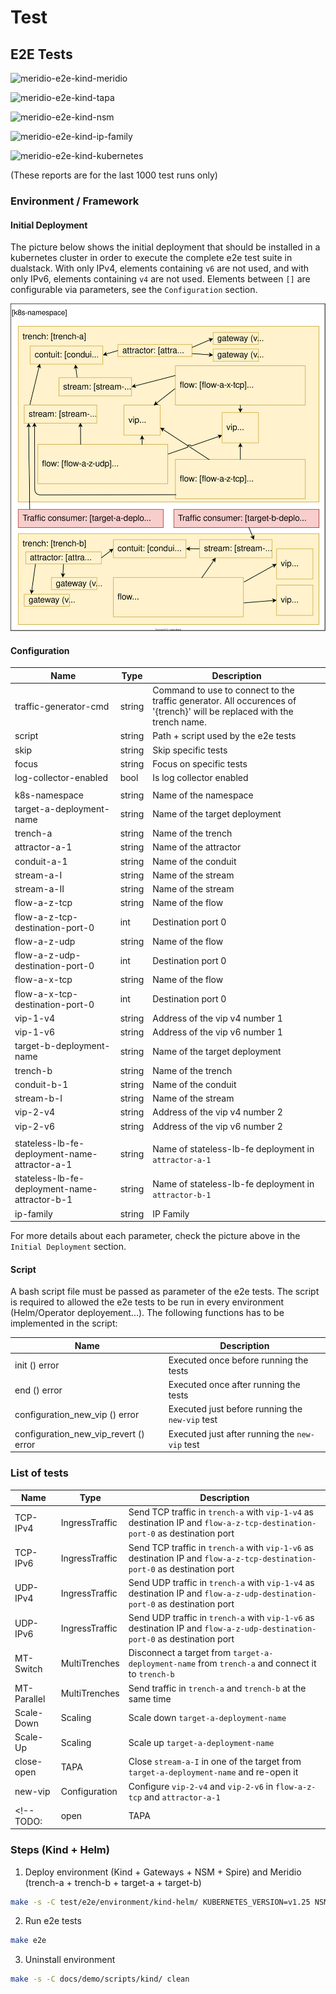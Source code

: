 # Test

## E2E Tests

![meridio-e2e-kind-meridio](https://img.shields.io/endpoint?url=https%3A%2F%2Fjenkins.nordix.org%2Fjob%2Fmeridio-e2e-test-kind%2FlastCompletedBuild%2Fartifact%2F_output%2Fmeridio-e2e-kind-meridio.json)

![meridio-e2e-kind-tapa](https://img.shields.io/endpoint?url=https%3A%2F%2Fjenkins.nordix.org%2Fjob%2Fmeridio-e2e-test-kind%2FlastCompletedBuild%2Fartifact%2F_output%2Fmeridio-e2e-kind-tapa.json)

![meridio-e2e-kind-nsm](https://img.shields.io/endpoint?url=https%3A%2F%2Fjenkins.nordix.org%2Fjob%2Fmeridio-e2e-test-kind%2FlastCompletedBuild%2Fartifact%2F_output%2Fmeridio-e2e-kind-nsm.json)

![meridio-e2e-kind-ip-family](https://img.shields.io/endpoint?url=https%3A%2F%2Fjenkins.nordix.org%2Fjob%2Fmeridio-e2e-test-kind%2FlastCompletedBuild%2Fartifact%2F_output%2Fmeridio-e2e-kind-ip-family.json)

![meridio-e2e-kind-kubernetes](https://img.shields.io/endpoint?url=https%3A%2F%2Fjenkins.nordix.org%2Fjob%2Fmeridio-e2e-test-kind%2FlastCompletedBuild%2Fartifact%2F_output%2Fmeridio-e2e-kind-kubernetes.json)

(These reports are for the last 1000 test runs only)

### Environment / Framework

#### Initial Deployment

The picture below shows the initial deployment that should be installed in a kubernetes cluster in order to execute the complete e2e test suite in dualstack. With only IPv4, elements containing `v6` are not used, and with only IPv6, elements containing `v4` are not used. Elements between `[]` are configurable via parameters, see the `Configuration` section. 

![Initial-Deployment-E2E](resources/Initial-Deployment-E2E.svg)

#### Configuration

| Name | Type | Description |
|---|---|---|
| traffic-generator-cmd | string | Command to use to connect to the traffic generator. All occurences of '{trench}' will be replaced with the trench name. |
| script | string | Path + script used by the e2e tests |
| skip | string | Skip specific tests |
| focus | string | Focus on specific tests |
| log-collector-enabled | bool | Is log collector enabled |
|  |  |  |
| k8s-namespace | string | Name of the namespace |
| target-a-deployment-name | string | Name of the target deployment |
| trench-a | string | Name of the trench |
| attractor-a-1 | string | Name of the attractor |
| conduit-a-1 | string | Name of the conduit |
| stream-a-I | string | Name of the stream |
| stream-a-II | string | Name of the stream |
| flow-a-z-tcp | string | Name of the flow |
| flow-a-z-tcp-destination-port-0 | int | Destination port 0 |
| flow-a-z-udp | string | Name of the flow |
| flow-a-z-udp-destination-port-0 | int | Destination port 0 |
| flow-a-x-tcp | string | Name of the flow |
| flow-a-x-tcp-destination-port-0 | int | Destination port 0 |
| vip-1-v4 | string | Address of the vip v4 number 1 |
| vip-1-v6 | string | Address of the vip v6 number 1 |
| target-b-deployment-name | string | Name of the target deployment |
| trench-b | string | Name of the trench |
| conduit-b-1 | string | Name of the conduit |
| stream-b-I | string | Name of the stream |
| vip-2-v4 | string | Address of the vip v4 number 2 |
| vip-2-v6 | string | Address of the vip v6 number 2 |
|  |  |  |
| stateless-lb-fe-deployment-name-attractor-a-1 | string | Name of stateless-lb-fe deployment in `attractor-a-1` |
| stateless-lb-fe-deployment-name-attractor-b-1 | string | Name of stateless-lb-fe deployment in `attractor-b-1` |
| ip-family | string | IP Family |

For more details about each parameter, check the picture above in the `Initial Deployment` section.

#### Script

A bash script file must be passed as parameter of the e2e tests. The script is required to allowed the e2e tests to be run in every environment (Helm/Operator deployement...). The following functions has to be implemented in the script:

| Name | Description |
|---|---|
| init () error | Executed once before running the tests |
| end () error | Executed once after running the tests |
| configuration_new_vip () error | Executed just before running the `new-vip` test |
| configuration_new_vip_revert () error | Executed just after running the `new-vip` test |

### List of tests

| Name | Type | Description |
|---|---|---|
| TCP-IPv4 | IngressTraffic | Send TCP traffic in `trench-a` with `vip-1-v4` as destination IP and `flow-a-z-tcp-destination-port-0` as destination port |
| TCP-IPv6 | IngressTraffic | Send TCP traffic in `trench-a` with `vip-1-v6` as destination IP and `flow-a-z-tcp-destination-port-0` as destination port |
| UDP-IPv4 | IngressTraffic | Send UDP traffic in `trench-a` with `vip-1-v4` as destination IP and `flow-a-z-udp-destination-port-0` as destination port |
| UDP-IPv6 | IngressTraffic | Send UDP traffic in `trench-a` with `vip-1-v6` as destination IP and `flow-a-z-udp-destination-port-0` as destination port |
| MT-Switch | MultiTrenches | Disconnect a target from `target-a-deployment-name` from `trench-a` and connect it to `trench-b` |
| MT-Parallel | MultiTrenches | Send traffic in `trench-a` and `trench-b` at the same time |
| Scale-Down | Scaling | Scale down `target-a-deployment-name` |
| Scale-Up | Scaling | Scale up `target-a-deployment-name` |
| close-open | TAPA | Close `stream-a-I` in one of the target from `target-a-deployment-name` and re-open it |
| new-vip | Configuration | Configure `vip-2-v4` and `vip-2-v6` in `flow-a-z-tcp` and `attractor-a-1` |
<!-- TODO: | open | TAPA | Open `stream-a-II` in one of the target from `target-a-deployment-name` and close it | -->

### Steps (Kind + Helm)

1. Deploy environment (Kind + Gateways + NSM + Spire) and Meridio (trench-a + trench-b + target-a + target-b)

```bash
make -s -C test/e2e/environment/kind-helm/ KUBERNETES_VERSION=v1.25 NSM_VERSION=v1.6.1 KUBERNETES_IP_FAMILY=dualstack KUBERNETES_WORKERS=2
```

2. Run e2e tests

```bash
make e2e
```

3. Uninstall environment
```bash
make -s -C docs/demo/scripts/kind/ clean
```
